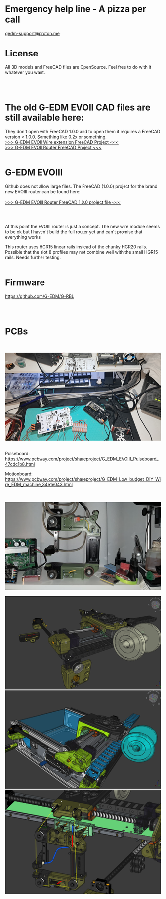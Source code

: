 # Emergency help line - A pizza per call
gedm-support@proton.me

# License

All 3D models and FreeCAD files are OpenSource. Feel free to do with it whatever you want.

</br></br>

# The old G-EDM EVOII CAD files are still available here:
They don't open with FreeCAD 1.0.0 and to open them it requires a FreeCAD version < 1.0.0. Something like 0.2x or something.</br>
[>>> G-EDM EVOII Wire extension FreeCAD Project <<<](https://drive.google.com/file/d/1ZBrTBwRvTHIMtCySQIoWtpVMdJbfWR3E/view)
</br>
[>>> G-EDM EVOII Router FreeCAD Project <<<](https://drive.google.com/file/d/1OkYVYsVrToy4-q0G6XMzgWKsSyYXRRj4/view)
</br>
</br>



# G-EDM EVOIII

Github does not allow large files. The FreeCAD (1.0.0) project for the brand new EVOIII router can be found here:
</br>
</br>
[>>> G-EDM EVOIII Router FreeCAD 1.0.0 project file <<<](https://drive.google.com/file/d/14w7DUhiVvQ_dd1uddd4wYztnlCYuHb70/view?usp=drive_link)

</br>
</br>

At this point the EVOIII router is just a concept. The new wire module seems to be ok but I haven't build the full router yet and can't promise that everything works.
</br>

This router uses HGR15 linear rails instead of the chunky HGR20 rails. Possible that the slot 8 profiles may not combine well with the small HGR15 rails. Needs further testing.
</br>
</br>


# Firmware

https://github.com/G-EDM/G-RBL

</br>
</br>

# PCBs

</br>
</br>
<img src="./images/evoset.jpg">
</br>
</br>

Pulseboard: 
https://www.pcbway.com/project/shareproject/G_EDM_EVOIII_Pulseboard_47cdc1b8.html

Motionboard:
https://www.pcbway.com/project/shareproject/G_EDM_Low_budget_DIY_Wire_EDM_machine_34e1e043.html


</br>
</br>
<img src="./images/wire-module/wire-module-01.jpg">
</br>
</br>
<img src="./images/3.png"></br>
<img src="./images/1.png"></br>
<img src="./images/2.png"></br>
</br></br>






